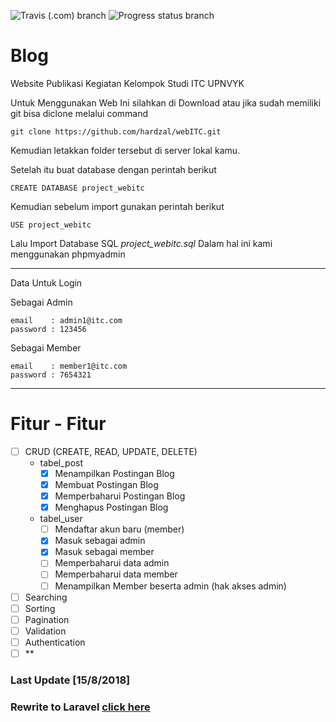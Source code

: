 
![Travis (.com) branch](https://img.shields.io/travis/com/hardzal/webITC/master.svg) 
![Progress status branch](https://img.shields.io/badge/progress-30%25-yellowgreen.svg)

# Blog
Website Publikasi Kegiatan Kelompok Studi ITC UPNVYK

Untuk Menggunakan Web Ini silahkan di Download atau jika sudah memiliki git bisa diclone melalui command

    git clone https://github.com/hardzal/webITC.git

Kemudian letakkan folder tersebut di server lokal kamu.

Setelah itu buat database dengan perintah berikut
    
    CREATE DATABASE project_webitc

Kemudian sebelum import gunakan perintah berikut 
    
    USE project_webitc

Lalu Import Database SQL <em>project_webitc.sql</em> Dalam hal ini kami menggunakan phpmyadmin

-------------------------------------------------------------------
Data Untuk Login

Sebagai Admin

    email    : admin1@itc.com
    password : 123456
    
Sebagai Member

    email    : member1@itc.com
    password : 7654321
--------------------------------------------------------------------

  # Fitur - Fitur  
  - [ ] CRUD (CREATE, READ, UPDATE, DELETE)
    - tabel_post 
        - [x] Menampilkan Postingan Blog
        - [x] Membuat Postingan Blog
        - [x] Memperbaharui Postingan Blog
        - [x] Menghapus Postingan Blog
    - tabel_user
        - [ ] Mendaftar akun baru (member)
        - [x] Masuk sebagai admin
        - [x] Masuk sebagai member
        - [ ] Memperbaharui data admin
        - [ ] Memperbaharui data member
        - [ ] Menampilkan Member beserta admin (hak akses admin)
  
  - [ ] Searching
  - [ ] Sorting
  - [ ] Pagination
  - [ ] Validation
  - [ ] Authentication
  - [ ] **

### Last Update [15/8/2018]

### Rewrite to Laravel [click here](https://github.com/hardzal/itcblog)
